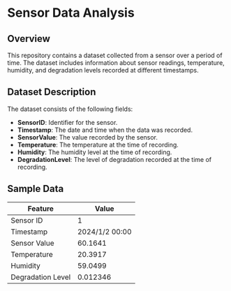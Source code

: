 # Sensor Data Analysis

## Overview

This repository contains a dataset collected from a sensor over a period of time. The dataset includes information about sensor readings, temperature, humidity, and degradation levels recorded at different timestamps.

## Dataset Description

The dataset consists of the following fields:

- **SensorID**: Identifier for the sensor.
- **Timestamp**: The date and time when the data was recorded.
- **SensorValue**: The value recorded by the sensor.
- **Temperature**: The temperature at the time of recording.
- **Humidity**: The humidity level at the time of recording.
- **DegradationLevel**: The level of degradation recorded at the time of recording.

## Sample Data
|Feature | Value |
|----|----|
|Sensor ID | 1|
|Timestamp | 2024/1/2 00:00 |
|Sensor Value | 60.1641 |
|Temperature | 20.3917 |
|Humidity | 59.0499 |
|Degradation Level |0.012346 |
